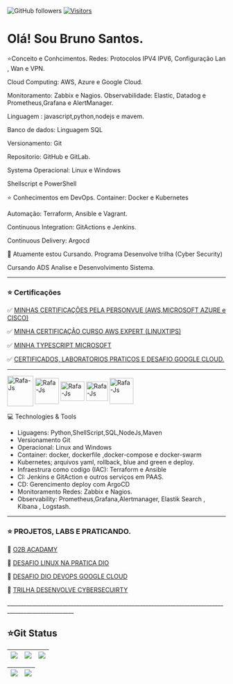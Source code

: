 
![GitHub followers](https://img.shields.io/github/followers/BrunoSantos88?style=social) 
[![Visitors](https://api.visitorbadge.io/api/combined?path=https%3A%2F%2Fgithub.com%2FBrunoSantos88&countColor=%2337d67a&style=flat-square&labelStyle=lower)](https://visitorbadge.io/status?path=https%3A%2F%2Fgithub.com%2FBrunoSantos88)


#  Olá! Sou Bruno Santos.

⭐Conceito e Conhcimentos.
Redes: Protocolos IPV4 IPV6, Configuração Lan , Wan e VPN.  </p> 
Cloud Computing: AWS, Azure e Google Cloud. </p> 
Monitoramento: Zabbix e Nagios.
Observabilidade: Elastic, Datadog e Prometheus,Grafana e AlertManager. </p>
Linguagem : javascript,python,nodejs e mavem. </p>
Banco de dados: Linguagem SQL </p>
Versionamento: Git </p> 
Repositorio: GitHub e GitLab.</p>
Systema Operacional: Linux e Windows </p>
Shellscript e PowerShell </p>

⭐ Conhecimentos em DevOps.
Container: Docker e Kubernetes </p>
Automação: Terraform, Ansible e Vagrant. </p>
Continuous Integration: GitActions e Jenkins. </p>
Continuous Delivery: Argocd </p>

🎯 Atuamente estou Cursando.
Programa Desenvolve trilha (Cyber Security) </p>
Cursando ADS Analise e Desenvolvimento Sistema.  </p>

______________________________________________________________________________________________________

  <h3>⭐ Certificações </h3>  </p>
     ✅ <a href=https://www.credly.com/users/bruno-santos-ferreira-da-silva/badges/> MINHAS CERTIFICAÇÔES PELA PERSONVUE (AWS,MICROSOFT AZURE e CISCO) </a>  </p>
     ✅ <a href=https://www.credential.net/a6e0663a-9b8a-45b1-9e84-1a435c205576#gs.fmydqq/> MINHA CERTIFICAÇÂO CURSO AWS EXPERT (LINUXTIPS) </a>  </p>
     ✅ <a href=https://learn.microsoft.com/en-us/users/brunosantos88/transcript/d955xa0l55kpgq5/> MINHA TYPESCRIPT MICROSOFT </a>  </p>
     ✅ <a href=https://partner.cloudskillsboost.google/public_profiles/84490dee-9957-4b0d-b139-04334b55c1c9/> CERTIFICADOS, LABORATORIOS PRATICOS E DESAFIO GOOGLE CLOUD. </a>  </p>
        </li>
      </p>
        </li>
      </ul>
    </td>
  </tr>
</table> 

______________________________________________________________________________________________________

  
<p align="left">
<img align="center" alt="Rafa-Js" height="70" width="60" src="https://user-images.githubusercontent.com/91704169/211866642-5ec6294b-cb91-4473-9849-e115d15a001d.png" />  
<img align="center" alt="Rafa-Js" height="60" width="55" src="https://cdn.jsdelivr.net/gh/devicons/devicon/icons/docker/docker-original-wordmark.svg" />
<img align="center" alt="Rafa-Js" height="45" width="55" src="https://cdn.jsdelivr.net/gh/devicons/devicon/icons/linux/linux-original.svg" />
<img align="center" alt="Rafa-Js" height="45" width="50" src="https://user-images.githubusercontent.com/91704169/191870517-db3bd422-fd43-499b-853e-c4028cde474d.png"/>
<img align="center" alt="Rafa-Js" height="60" width="55" src="https://user-images.githubusercontent.com/91704169/191961752-ad1d9b23-fa5a-4ccf-bbf3-0689bf54b0bf.png" />
</p>

💻 Technologies & Tools 

- Liguagens: Python,ShellScript,SQL,NodeJs,Maven
- Versionamento Git 
- Operacional: Linux and Windows
- Container: docker, dockerfile ,docker-compose e docker-swarm
- Kubernetes; arquivos yaml, rollback, blue and green e deploy.
- Infraestrura como codigo (IAC): Terraform e Ansible
- CI: Jenkins e GitAction e outros serviços em PAAS.
- CD: Gerencimento deploy com ArgoCD
- Monitoramento Redes: Zabbix e Nagios.
- Observability: Prometheus,Grafana,Alertmanager, Elastik Search , Kibana , Logstash.

______________________________________________________________________________________________________

<h3>⭐ PROJETOS, LABS E PRATICANDO.</h3>  </p>
     🎯 <a href=https://github.com/BrunoSantos88/desafio_o11y_bruno.git/> O2B ACADAMY </a>  </p>
     🎯 <a href=https://github.com/BrunoSantos88/bootcamp-linux-dio/> DESAFIO LINUX NA PRATICA DIO </a>  </p>
     🎯 <a href=https://github.com/BrunoSantos88/GoogleCloud-Desafio-Dio-Experience/> DESAFIO DIO DEVOPS GOOGLE CLOUD </a>  </p>
     🎯 <a href=https://github.com/BrunoSantos88/Desenvolve-Security.git/> TRILHA DESENVOLVE CYBERSECUIRTY </a>  </p>
</li>
 ______________________________________________________________________________________________________

 

## ⭐Git Status
| ![](http://github-profile-summary-cards.vercel.app/api/cards/stats?username=BrunoSantos88&theme=blueberry) | ![](http://github-profile-summary-cards.vercel.app/api/cards/repos-per-language?username=BrunoSantos88&theme=blueberry) | ![](http://github-profile-summary-cards.vercel.app/api/cards/most-commit-language?username=BrunoSantos88&theme=blueberry) |
| :-: | :-: | :-: |

|![](http://github-profile-summary-cards.vercel.app/api/cards/productive-time?username=BrunoSantos88&theme=blueberry&utcOffset=8) |![](http://github-profile-summary-cards.vercel.app/api/cards/profile-details?username=BrunoSantos88&theme=blueberry)| 
| :-: | :-: |

